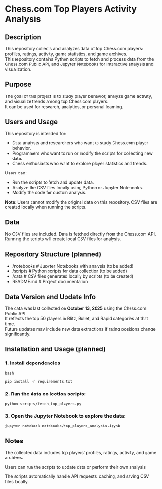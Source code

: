# Chess.com Top Players Activity Analysis

## Description
This repository collects and analyzes data of top Chess.com players: profiles, ratings, activity, game statistics, and game archives.  
This repository contains Python scripts to fetch and process data from the Chess.com Public API, and Jupyter Notebooks for interactive analysis and visualization.

## Purpose
The goal of this project is to study player behavior, analyze game activity, and visualize trends among top Chess.com players.  
It can be used for research, analytics, or personal learning.

## Users and Usage
This repository is intended for:
- Data analysts and researchers who want to study Chess.com player behavior.
- Programmers who want to run or modify the scripts for collecting new data.
- Chess enthusiasts who want to explore player statistics and trends.

Users can:
- Run the scripts to fetch and update data.
- Analyze the CSV files locally using Python or Jupyter Notebooks.
- Modify the code for custom analysis.

**Note:** Users cannot modify the original data on this repository. CSV files are created locally when running the scripts.

## Data
No CSV files are included. Data is fetched directly from the Chess.com API.  
Running the scripts will create local CSV files for analysis.

## Repository Structure (planned)

- /notebooks         # Jupyter Notebooks with analysis (to be added)
- /scripts           # Python scripts for data collection (to be added)
- /data              # CSV files generated locally by scripts (to be created)
- README.md          # Project documentation

## Data Version and Update Info
The data was last collected on **October 13, 2025** using the Chess.com Public API.  
It reflects the top 50 players in Blitz, Bullet, and Rapid categories at that time.  
Future updates may include new data extractions if rating positions change significantly.

## Installation and Usage (planned)

### 1. Install dependencies

`bash`

`pip install -r requirements.txt`
  
### 2. Run the data collection scripts:

`python scripts/fetch_top_players.py`

### 3. Open the Jupyter Notebook to explore the data:

`jupyter notebook notebooks/top_players_analysis.ipynb`

## Notes

The collected data includes top players’ profiles, ratings, activity, and game archives.

Users can run the scripts to update data or perform their own analysis.

The scripts automatically handle API requests, caching, and saving CSV files locally.
